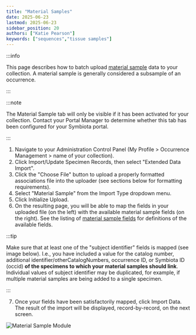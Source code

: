 ```yaml
---
title: "Material Samples"
date: 2025-06-23
lastmod: 2025-06-23
sidebar_position: 20
authors: ["Katie Pearson"]
keywords: ["sequences","tissue samples"]
---
```


:::info

This page describes how to batch upload [material sample](/Editor_Guide/Editing_Searching_Records/material_samples/) data to your collection. A material sample is generally considered a subsample of an occurrence.

:::

:::note

The Material Sample tab will only be visible if it has been activated for your collection. Contact your Portal Manager to determine whether this tab has been configured for your Symbiota portal.

:::

  1. Navigate to your Administration Control Panel (My Profile > Occurrence Management > name of your collection).
  2. Click Import/Update Specimen Records, then select "Extended Data Import".
  3. Click the "Choose File" button to upload a properly formatted associations file into the uploader (see sections below for formatting requirements).
  4. Select "Material Sample" from the Import Type dropdown menu.
  5. Click Initialize Upload.
  6. On the resulting page, you will be able to map the fields in your uploaded file (on the left) with the available material sample fields (on the right). See the listing of [material sample fields](/Editor_Guide/Editing_Searching_Records/symbiota_data_fields#material-sample-fields) for definitions of the available fields.

  :::tip

  Make sure that at least one of the "subject identifier" fields is mapped (see image below). I.e., you have included a value for the catalog number, additional identifier/otherCatalogNumbers, occurrence ID, or Symbiota ID (occid) **of the specimens to which your material samples should link**. Individual values of subject identifier may be duplicated, for example, if multiple material samples are being added to a single specimen.

  :::

  7. Once your fields have been satisfactorily mapped, click Import Data. The result of the import will be displayed, record-by-record, on the next screen.

![Material Sample Module](/img/matsampleupload.jpg)